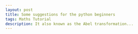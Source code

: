 ```yaml
---
layout: post
title: Some suggestions for the python beginners
tags: Maths Tutorial
description: It also known as the Abel transformation...
---
```

